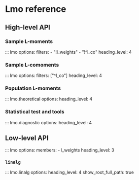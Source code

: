 # Lmo reference


## High-level API

### Sample L-moments

::: lmo
    options:
      filters: 
      - "!l_weights"
      - "!^l_co"
      heading_level: 4

### Sample L-comoments

::: lmo
    options:
      filters: ["^l_co"]
      heading_level: 4

### Population L-moments

::: lmo.theoretical
    options:
      heading_level: 4


### Statistical test and tools 

::: lmo.diagnostic
    options:
      heading_level: 4



## Low-level API


::: lmo
    options:
      members:
      - l_weights
      heading_level: 3

### `linalg`

::: lmo.linalg
    options:
      heading_level: 4
      show_root_full_path: true
